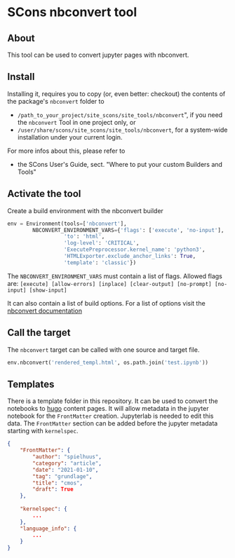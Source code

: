 # SCons nbconvert tool

## About

This tool can be used to convert jupyter pages with nbconvert.

## Install

Installing it, requires you to copy (or, even better: checkout) the contents of the
package's ``nbconvert`` folder to

- ``/path_to_your_project/site_scons/site_tools/nbconvert``", if you need the `nbconvert` Tool in one project only, or
- ``/user/share/scons/site_scons/site_tools/nbconvert``, for a system-wide installation under your current login.

For more infos about this, please refer to 

* the SCons User's Guide, sect. "Where to put your custom Builders and Tools"

## Activate the tool

Create a build environment with the nbconvert builder

```python
env = Environment(tools=['nbconvert'], 
        NBCONVERT_ENVIRONMENT_VARS={'flags': ['execute', 'no-input'],
                  'to': 'html',
                  'log-level': 'CRITICAL', 
                  'ExecutePreprocessor.kernel_name': 'python3',
                  'HTMLExporter.exclude_anchor_links': True,
                  'template': 'classic'})
```
The `NBCONVERT_ENVIRONMENT_VARS` must contain a list of flags.
Allowed flags are: `[execute] [allow-errors] [inplace] [clear-output] [no-prompt] [no-input] [show-input]`

It can also contain a list of build options.
For a list of options visit the [nbconvert documentation](https://nbconvert.readthedocs.io/)

## Call the target

The `nbconvert` target can be called with one source and target file.

```python
env.nbconvert('rendered_templ.html', os.path.join('test.ipynb'))
```

## Templates

There is a template folder in this repository. It can be used to convert the notebooks to 
[hugo](https://gohugo.io/) content pages. It will allow metadata in the jupyter notebook 
for the `FrontMatter` creation. Jupyterlab is needed to edit this data. The `FrontMatter` 
section can be added before the jupyter metadata starting with `kernelspec`.

```json
{
    "FrontMatter": {
        "author": "spielhuus",
        "category": "article",
        "date": "2021-01-10",
        "tag": "grundlage",
        "title": "cmos",
        "draft": True
    },
    
    "kernelspec": {
        ...
    },
    "language_info": {
        ...
    }
}
```